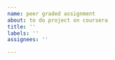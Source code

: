 ```yaml
---
name: peer graded assignment
about: to do project on coursera
title: ''
labels: ''
assignees: ''

---
```



